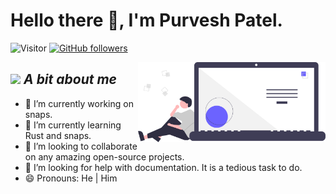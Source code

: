 # Hello there 👋, I'm Purvesh Patel.

![Visitor](https://visitor-badge.laobi.icu/badge?page_id=purveshpatel511.repoName) [![GitHub followers](https://img.shields.io/github/followers/purveshpatel511.svg?style=social&label=Follow)](https://github.com/purveshpatel511?tab=followers)<br/>

<!--
**purveshpatel511/purveshpatel511** is a ✨ _special_ ✨ repository because its `README.md` (this file) appears on your GitHub profile.

Here are some ideas to get you started:

- 💬 Ask me about ...
- 📫 How to reach me: ...
- ⚡ Fun fact: ...
-->



<img align="right" width=300px alt="Unicorn" src="./assets/code_think.svg" />

## <img src="https://media.giphy.com/media/ObNTw8Uzwy6KQ/giphy.gif" width="30px">&nbsp;***A bit about me***


- 🔭 I’m currently working on snaps.
- 🌱 I’m currently learning Rust and snaps.
- 👯 I’m looking to collaborate on any amazing open-source projects.
- 🤔 I’m looking for help with documentation. It is a tedious task to do.
- 😄 Pronouns: He | Him
